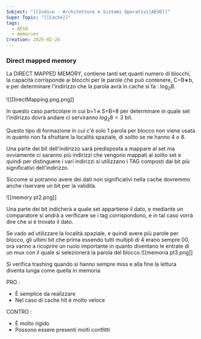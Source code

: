 ```yaml
---
Subject: "[[Indice - Architetture e Sistemi Operativi|AESO]]"
Super Topic: "[[Cache]]"
tags:
  - AESO
  - memories
Creation: 2025-02-24
---
```


### Direct mapped memory

La DIRECT MAPPED MEMORY, contiene tanti set quanti numero di blocchi, la capacità corrisponde ai blocchi per le parole che può contenere, C=B∗b, e per determinare l'indirizzo che la parola avrà in cache si fa : $\log_2B.$

![[DirectMapping.png.png]]


In questo caso particolare in cui b=1 e S=B=8 per determinare in quale set l'indirizzo dovrà andare ci serviranno $log_2 8=3$ bit.

Questo tipo di formazione in cui c'è solo 1 parola per blocco non viene usata in quanto non fa sfruttare la località spaziale, di solito se ne hanno 4 o 8.

Una parte dei bit dell'indirizzo sarà predisposta a mappare al set ma ovviamente ci saranno più indirizzi che vengono mappati al solito set e quindi per distinguere i vari indirizzi si utilizzano i TAG composti dai bit più significativi dell'indirizzo.

Siccome si potranno avere dei dati non significativi nella cache dovremmo anche riservare un bit per la validità.

![[memory pt2.png]]

Una parte dei bit indicherà a quale set appartiene il dato, e mediante un comparatore si andrà a verificare se i tag corrispondono, e in tal caso vorrà dire che si è trovato il dato.

Se vado ad utilizzare la località spaziale, e quindi avere più parole per blocco, gli ultimi bit che prima essendo tutti multipli di 4 erano sempre 00, ora vanno a ricoprire un ruolo importante in quanto diventano le entrate di un mux con il quale si selezionerà la parola del blocco.![[memoria pt3.png]]


Si verifica trashing quando si hanno sempre miss e alla fine la lettura diventa lunga come quella in memoria

PRO :

- È semplice da realizzare
- Nel caso di cache hit è molto veloce

CONTRO :

- È molto rigido
- Possono essere presenti molti conflitti